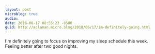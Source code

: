 ```yaml
---
layout: post
microblog: true
audio: 
date: 2018-06-17 08:55:23 -0500
guid: http://aclaman.micro.blog/2018/06/17/im-definitely-going.html
---
```

I'm definitely going to focus on improving my sleep schedule this week. Feeling better after two good nights.
